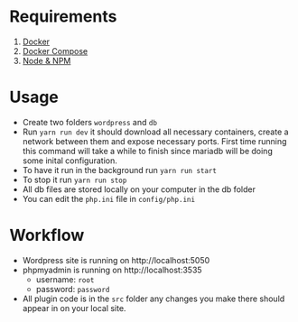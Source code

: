 # Requirements
1. [Docker](https://www.docker.com/)
2. [Docker Compose](https://docs.docker.com/compose/install/)
3. [Node & NPM](https://nodejs.org/en/)

# Usage
* Create two folders `wordpress` and `db`
* Run `yarn run dev` it should download all necessary containers, create a network between them and expose necessary ports. First time running this command will take a while to finish since mariadb will be doing some inital configuration.
* To have it run in the background run `yarn run start`
* To stop it run `yarn run stop`
* All db files are stored locally on your computer in the db folder
* You can edit the `php.ini` file in `config/php.ini`

# Workflow
* Wordpress site is running on http://localhost:5050
* phpmyadmin is running on http://localhost:3535
  * username: `root`
  * password: `password`
* All plugin code is in the `src` folder any changes you make there should appear in on your local site.
